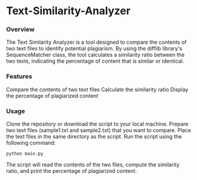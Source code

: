 # Text-Similarity-Analyzer

### Overview
The Text Similarity Analyzer is a tool designed to compare the contents of two text files to identify potential plagiarism. By using the difflib library's SequenceMatcher class, the tool calculates a similarity ratio between the two texts, indicating the percentage of content that is similar or identical.

### Features
Compare the contents of two text files
Calculate the similarity ratio
Display the percentage of plagiarized content

### Usage
Clone the repository or download the script to your local machine.
Prepare two text files (sample1.txt and sample2.txt) that you want to compare.
Place the text files in the same directory as the script.
Run the script using the following command:
```
python main.py
```
The script will read the contents of the two files, compute the similarity ratio, and print the percentage of plagiarized content.
